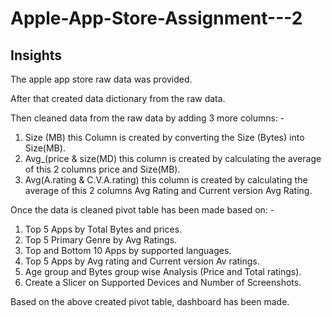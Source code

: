 # Apple-App-Store-Assignment---2
## Insights
The apple app store raw data was provided.

After that created data dictionary from the raw data.

Then cleaned data from the raw data by adding 3 more columns: -
1. Size (MB)
   this Column is created by converting the Size (Bytes) into Size(MB).
2. Avg_(price & size(MD)
   this column is created by calculating the average of this 2 columns price and Size(MB).
3. Avg(A.rating & C.V.A.rating)
   this column is created by calculating the average of this 2 columns Avg Rating and Current version Avg Rating.

Once the data is cleaned pivot table has been made based on: -
1.	Top 5 Apps by Total Bytes and prices.
2.	Top 5 Primary Genre by Avg Ratings.
3.	Top and Bottom 10 Apps by supported languages.
4.	Top 5 Apps by Avg rating and Current version Av ratings.
5.	Age group and Bytes group wise Analysis (Price and Total ratings).
6.	Create a Slicer on Supported Devices and Number of Screenshots.

Based on the above created pivot table, dashboard has been made.

